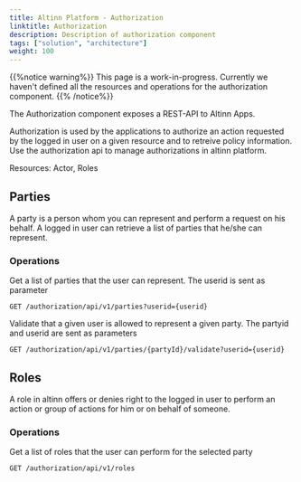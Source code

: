 ```yaml
---
title: Altinn Platform - Authorization
linktitle: Authorization
description: Description of authorization component
tags: ["solution", "architecture"]
weight: 100
---
```


{{%notice warning%}}
This page is a work-in-progress. Currently we haven't defined all the resources and operations for the authorization component.
{{% /notice%}}

The Authorization component exposes a REST-API to Altinn Apps.

Authorization is used by the applications to authorize an action requested by the logged in user on a given resource and to retreive policy information. Use the authorization api to manage authorizations in altinn platform.

Resources: Actor, Roles

## Parties
A party is a person whom  you can represent and perform a request on his behalf. A logged in user can retrieve a list of parties that he/she can represent.

### Operations

Get a list of parties that the user can represent. The userid is sent as parameter

```http
GET /authorization/api/v1/parties?userid={userid}
```

Validate that a given user is allowed to represent a given party. The partyid and userid are sent as parameters

```http
GET /authorization/api/v1/parties/{partyId}/validate?userid={userid}
```

## Roles
A role in altinn offers or denies right to the logged in user to perform an action or group of actions for him or on behalf of someone. 

### Operations
Get a list of roles that the user can perform for the selected party

```http
GET /authorization/api/v1/roles
```